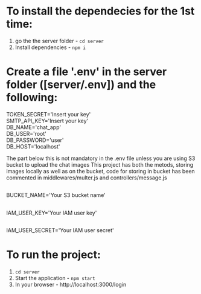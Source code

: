 # To install the dependecies for the 1st time:
1. go the the server folder - ```cd server```
2. Install dependencies - ```npm i```

# Create a file '.env' in the server folder ([server/.env]) and the following:
TOKEN_SECRET='Insert your key'\
SMTP_API_KEY='Insert your key'\
DB_NAME='chat_app'\
DB_USER='root'\
DB_PASSWORD='user'\
DB_HOST='localhost'

 The part below this is not mandatory in the .env file unless you are using S3 bucket to upload the chat images 
 This project has both the metods, storing images locally as well as on the bucket, code for storing in bucket has been commented in middlewares/multer.js and controllers/message.js 
##
BUCKET_NAME='Your S3 bucket name'
##
IAM_USER_KEY='Your IAM user key'
##
IAM_USER_SECRET='Your IAM user secret'


# To run the project:
1. ```cd server```
2. Start the application - ```npm start```
3. In your browser - http://localhost:3000/login